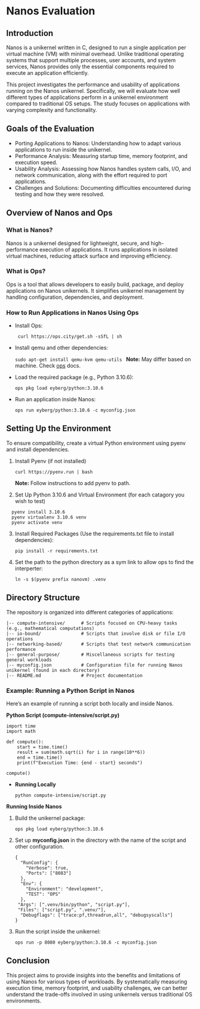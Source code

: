 # Nanos Evaluation

## Introduction

Nanos is a unikernel written in C, designed to run a single application per virtual machine (VM) with minimal overhead. Unlike traditional operating systems that support multiple processes, user accounts, and system services, Nanos provides only the essential components required to execute an application efficiently.

This project investigates the performance and usability of applications running on the Nanos unikernel. Specifically, we will evaluate how well different types of applications perform in a unikernel environment compared to traditional OS setups. The study focuses on applications with varying complexity and functionality.

## Goals of the Evaluation

- Porting Applications to Nanos: Understanding how to adapt various applications to run inside the unikernel.
- Performance Analysis: Measuring startup time, memory footprint, and execution speed.
- Usability Analysis: Assessing how Nanos handles system calls, I/O, and network communication, along with the effort required to port applications.
- Challenges and Solutions: Documenting difficulties encountered during testing and how they were resolved.

## Overview of Nanos and Ops

### What is Nanos?

Nanos is a unikernel designed for lightweight, secure, and high-performance execution of applications. It runs applications in isolated virtual machines, reducing attack surface and improving efficiency.

### What is Ops?

Ops is a tool that allows developers to easily build, package, and deploy applications on Nanos unikernels. It simplifies unikernel management by handling configuration, dependencies, and deployment.

### How to Run Applications in Nanos Using Ops

- Install Ops:

  ` curl https://ops.city/get.sh -sSfL | sh`

- Install qemu and other dependencies:

  `sudo apt-get install qemu-kvm qemu-utils `
  **Note:** May differ based on machine. Check [ops](https://docs.ops.city/ops/getting_started) docs.

- Load the required package (e.g., Python 3.10.6):

  `ops pkg load eyberg/python:3.10.6`

- Run an application inside Nanos:

  `ops run eyberg/python:3.10.6 -c myconfig.json`

## Setting Up the Environment

To ensure compatibility, create a virtual Python environment using pyenv and install dependencies.

1. Install Pyenv (if not installed)

   `curl https://pyenv.run | bash`

   **Note:** Follow instructions to add pyenv to path.

2. Set Up Python 3.10.6 and Virtual Environment (for each catagory you wish to test)

```
  pyenv install 3.10.6
  pyenv virtualenv 3.10.6 venv
  pyenv activate venv
```

3. Install Required Packages (Use the requirements.txt file to install dependencies):

   `pip install -r requirements.txt`

4. Set the path to the python directory as a sym link to allow ops to find the interperter:

   `ln -s $(pyenv prefix nanovm) .venv`

## Directory Structure

The repository is organized into different categories of applications:

```.
|-- compute-intensive/      # Scripts focused on CPU-heavy tasks (e.g., mathematical computations)
|-- io-bound/               # Scripts that involve disk or file I/O operations
|-- networking-based/       # Scripts that test network communication performance
|-- general-purpose/        # Miscellaneous scripts for testing general workloads
|-- myconfig.json           # Configuration file for running Nanos unikernel (found in each directory)
|-- README.md               # Project documentation
```

### Example: Running a Python Script in Nanos

Here’s an example of running a script both locally and inside Nanos.

**Python Script (compute-intensive/script.py)**

```
import time
import math

def compute():
    start = time.time()
    result = sum(math.sqrt(i) for i in range(10**6))
    end = time.time()
    print(f"Execution Time: {end - start} seconds")

compute()
```

- **Running Locally**

  `python compute-intensive/script.py`

**Running Inside Nanos**

1. Build the unikernel package:

   `ops pkg load eyberg/python:3.10.6`

2. Set up **myconfig.json** in the directory with the name of the script and other configuration.

   ```
   {
     "RunConfig": {
       "Verbose": true,
       "Ports": ["8083"]
     },
     "Env": {
       "Environment": "development",
       "TEST": "OPS"
     },
   	"Args": [".venv/bin/python", "script.py"],
   	"Files": ["script.py", ".venv/"],
     "Debugflags": ["trace:pf,threadrun,all", "debugsyscalls"]
   }
   ```

3. Run the script inside the unikernel:

   `ops run -p 8080 eyberg/python:3.10.6 -c myconfig.json`

## Conclusion

This project aims to provide insights into the benefits and limitations of using Nanos for various types of workloads. By systematically measuring execution time, memory footprint, and usability challenges, we can better understand the trade-offs involved in using unikernels versus traditional OS environments.

